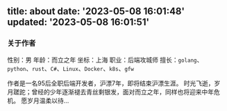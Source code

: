 title: about
date: '2023-05-08 16:01:48'
updated: '2023-05-08 16:01:51'
---
### 关于作者

性别：男
年龄：而立之年
坐标：上海
职业：后端攻城师
擅长：`golang`、`python`、`rust`、`C#`、`Linux`、`Docker`、`k8s`、`gfw`

作者是一名95后全职后端开发者，沪漂7年，即将结束沪漂生涯。
时光飞逝，岁月蹉跎；曾经的少年逐渐褪去青丝剩银发，面对而立之年，同样也将迎来中年危机。
愿岁月温柔以待...